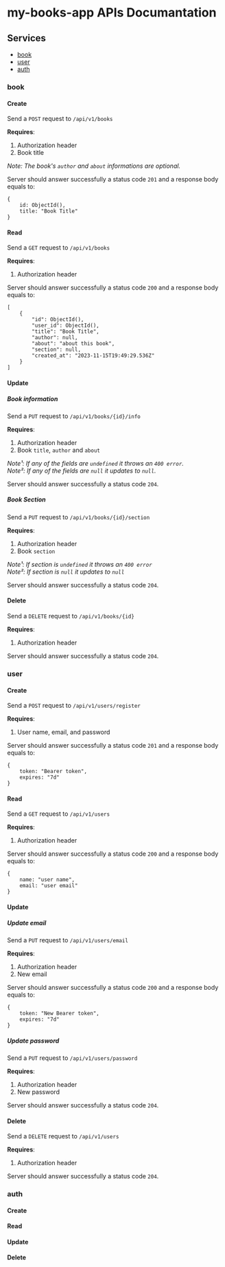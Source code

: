 # my-books-app APIs Documantation

## Services
- [book](#book)
- [user](#user)
- [auth](#auth)


### book
#### Create
Send a `POST` request to `/api/v1/books`

**Requires**:
1. Authorization header
2. Book title

*Note: The book's `author` and `about` informations are optional.*

Server should answer successfully a status code `201` and a response body equals to:
```
{
    id: ObjectId(),
    title: "Book Title"
}
```

#### Read
Send a `GET` request to `/api/v1/books`

**Requires**:
1. Authorization header

Server should answer successfully a status code `200` and a response body equals to:
```
[
    {
		"id": ObjectId(),
		"user_id": ObjectId(),
		"title": "Book Title",
		"author": null,
		"about": "about this book",
		"section": null,
		"created_at": "2023-11-15T19:49:29.536Z"
	}
]
```

#### Update

##### Book information
Send a `PUT` request to `/api/v1/books/{id}/info`

**Requires**:
1. Authorization header
2. Book `title`, `author` and `about`

*Note¹: If any of the fields are `undefined` it throws an `400 error`.*  
*Note²: If any of the fields are `null` it updates to `null`.*

Server should answer successfully a status code `204`.

##### Book Section
Send a `PUT` request to `/api/v1/books/{id}/section`

**Requires**:
1. Authorization header
2. Book `section`

*Note¹: If section is `undefined` it throws an `400 error`*  
*Note²: If section is `null` it updates to `null`*

Server should answer successfully a status code `204`.

#### Delete
Send a `DELETE` request to `/api/v1/books/{id}`

**Requires**:
1. Authorization header

Server should answer successfully a status code `204`.

### user
#### Create
Send a `POST` request to `/api/v1/users/register`

**Requires**:
1. User name, email, and password

Server should answer successfully a status code `201` and a response body equals to:
```
{
    token: "Bearer token",
    expires: "7d"
}
```

#### Read
Send a `GET` request to `/api/v1/users`

**Requires**:
1. Authorization header

Server should answer successfully a status code `200` and a response body equals to:
```
{
    name: "user name",
	email: "user email"
}
```

#### Update

##### Update email
Send a `PUT` request to `/api/v1/users/email`

**Requires**:
1. Authorization header
2. New email

Server should answer successfully a status code `200` and a response body equals to:
```
{
    token: "New Bearer token",
    expires: "7d"
}
```

##### Update password
Send a `PUT` request to `/api/v1/users/password`

**Requires**:
1. Authorization header
2. New password

Server should answer successfully a status code `204`.

#### Delete
Send a `DELETE` request to `/api/v1/users`

**Requires**:
1. Authorization header

Server should answer successfully a status code `204`.

### auth
#### Create
#### Read
#### Update
#### Delete